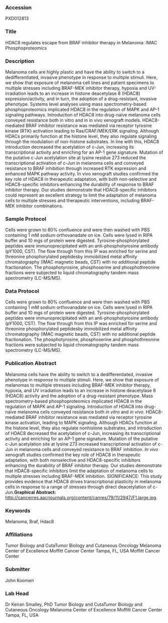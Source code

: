 ### Accession
PXD012813

### Title
HDAC8 regulates escape from BRAF inhibitor therapy in Melanoma: IMAC Phosphoproteomics

### Description
Melanoma cells are highly plastic and have the ability to switch to a dedifferentiated, invasive phenotype in response to multiple stimuli.  Here, we show that exposure of melanoma cell lines and patient specimens to multiple stresses including BRAF-MEK inhibitor therapy, hypoxia and UV-irradiation leads to an increase in histone deacetylase 8 (HDAC8) expression/activity, and in turn, the adoption of a drug-resistant, invasive phenotype. Systems level analyses using mass spectrometry-based phosphoproteomics implicated HDAC8 in the regulation of MAPK and AP-1 signaling pathways. Introduction of HDAC8 into drug-naïve melanoma cells conveyed resistance both in vitro and in in vivo xenograft models. HDAC8-mediated BRAF inhibitor resistance was mediated via receptor tyrosine kinase (RTK) activation leading to Ras/CRAF/MEK/ERK signaling. Although HDACs primarily function at the histone level, they also regulate signaling through the modulation of non-histone substrates. In line with this, HDAC8 introduction decreased the acetylation of c-Jun, increasing its transcriptional activity and enriching for an AP-1 gene signature. Mutation of the putative c-Jun acetylation site at lysine residue 273 reduced the transcriptional activation of c-Jun in melanoma cells and conveyed resistance to BRAF inhibition through increased RTK expression and enhanced MAPK pathway activity. In vivo xenograft studies confirmed the key role of HDAC8 in therapeutic adaptation, with both non-selective and  HDAC8-specific  inhibitors enhancing the durability of response to BRAF inhibitor therapy. Our studies demonstrate that HDAC8-specific inhibitors could represent an excellent strategy to limit the adaptation of melanoma cells to multiple stresses and therapeutic interventions, including BRAF-MEK inhibitor combinations.

### Sample Protocol
Cells were grown to 80% confluence and were then washed with PBS containing 1 mM sodium orthovanadate on ice. Cells were lysed in RIPA buffer  and 10 mgs of protein were digested.  Tyrosine-phosphorylated peptides were immunoprecipitated with an anti-phosphotyrosine antibody (pY1000, CST). The flow through from this IP was enriched for serine and threonine phosphorylated peptidesby immobilized metal affinity chromatography (IMAC magnetic beads, CST) with no additional peptide fractionation. The phosphotyrosine, phosphoserine and phosphothreonine fractions were subjected to liquid chromatography tandem mass spectrometry (LC-MS/MS).

### Data Protocol
Cells were grown to 80% confluence and were then washed with PBS containing 1 mM sodium orthovanadate on ice. Cells were lysed in RIPA buffer  and 10 mgs of protein were digested.  Tyrosine-phosphorylated peptides were immunoprecipitated with an anti-phosphotyrosine antibody (pY1000, CST). The flow through from this IP was enriched for serine and threonine phosphorylated peptidesby immobilized metal affinity chromatography (IMAC magnetic beads, CST) with no additional peptide fractionation. The phosphotyrosine, phosphoserine and phosphothreonine fractions were subjected to liquid chromatography tandem mass spectrometry (LC-MS/MS).

### Publication Abstract
Melanoma cells have the ability to switch to a dedifferentiated, invasive phenotype in response to multiple stimuli. Here, we show that exposure of melanomas to multiple stresses including BRAF-MEK inhibitor therapy, hypoxia, and UV irradiation leads to an increase in histone deacetylase 8 (HDAC8) activity and the adoption of a drug-resistant phenotype. Mass spectrometry-based phosphoproteomics implicated HDAC8 in the regulation of MAPK and AP-1 signaling. Introduction of HDAC8 into drug-na&#xef;ve melanoma cells conveyed resistance both <i>in vitro</i> and <i>in vivo</i>. HDAC8-mediated BRAF inhibitor resistance was mediated via receptor tyrosine kinase activation, leading to MAPK signaling. Although HDACs function at the histone level, they also regulate nonhistone substrates, and introduction of HDAC8 decreased the acetylation of c-Jun, increasing its transcriptional activity and enriching for an AP-1 gene signature. Mutation of the putative c-Jun acetylation site at lysine 273 increased transcriptional activation of c-Jun in melanoma cells and conveyed resistance to BRAF inhibition. <i>In vivo</i> xenograft studies confirmed the key role of HDAC8 in therapeutic adaptation, with both nonselective and HDAC8-specific inhibitors enhancing the durability of BRAF inhibitor therapy. Our studies demonstrate that HDAC8-specific inhibitors limit the adaptation of melanoma cells to multiple stresses including BRAF-MEK inhibition. SIGNIFICANCE: This study provides evidence that HDAC8 drives transcriptional plasticity in melanoma cells in response to a range of stresses through direct deacetylation of c-Jun.<b>Graphical Abstract:</b> http://cancerres.aacrjournals.org/content/canres/79/11/2947/F1.large.jpg.

### Keywords
Melanoma, Braf, Hdac8

### Affiliations
Tumor Biology and CutaTumor Biology and Cutaneous Oncology Melanoma Center of Excellence  Moffitt Cancer Center Tampa, FL, USA
Moffitt Cancer Center

### Submitter
John Koomen

### Lab Head
Dr Keiran Smalley, PhD
Tumor Biology and CutaTumor Biology and Cutaneous Oncology Melanoma Center of Excellence  Moffitt Cancer Center Tampa, FL, USA


